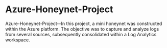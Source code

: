 # Azure-Honeynet-Project
Azure-Honeynet-Project--In this project, a mini honeynet was constructed within the Azure platform. The objective was to capture and analyze logs from several sources, subsequently consolidated within a Log Analytics workspace. 
